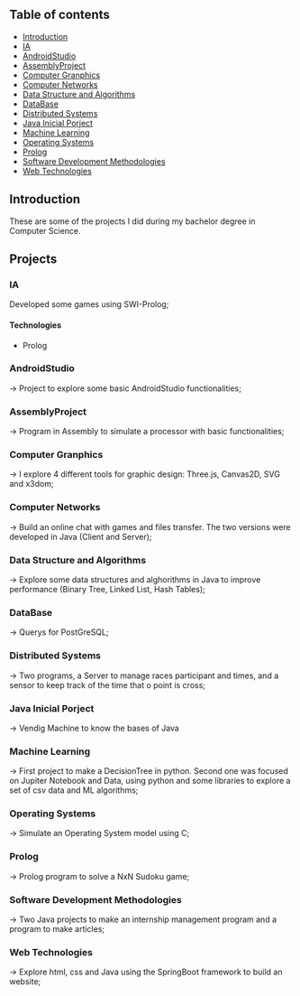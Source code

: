 ## Table of contents
* [Introduction](#introduction)
* [IA](#IA)
* [AndroidStudio](#AndroidStudio)
* [AssemblyProject](#AssemblyProject)
* [Computer Granphics](#ComputerGranphics)
* [Computer Networks](#ComputerNetworks)
* [Data Structure and Algorithms](#DataStructureAlgorithms)
* [DataBase](#DataBase)
* [Distributed Systems](#DistributedSystems)
* [Java Inicial Porject](#JavaInicialPorject)
* [Machine Learning](#MachineLearning)
* [Operating Systems](#OperatingSystems)
* [Prolog](#Prolog)
* [Software Development Methodologies](#SoftwareDevelopmentMethodologies)
* [Web Technologies](#WebTechnologies)

## Introduction

These are some of the projects I did during my bachelor degree in Computer Science.

## Projects

### IA

  Developed some games using SWI-Prolog;

#### Technologies
* Prolog

### AndroidStudio

-> Project to explore some basic AndroidStudio functionalities;

### AssemblyProject

-> Program in Assembly to simulate a processor with basic functionalities;

### Computer Granphics

-> I explore 4 different tools for graphic design: Three.js, Canvas2D, SVG and x3dom;

### Computer Networks

-> Build an online chat with games and files transfer. The two versions were developed in Java (Client and Server);

### Data Structure and Algorithms

-> Explore some data structures and alghorithms in Java to improve performance (Binary Tree, Linked List, Hash Tables);

### DataBase

-> Querys for PostGreSQL;

### Distributed Systems

-> Two programs, a Server to manage races participant and times, and a sensor to keep track of the time that o point is cross;

### Java Inicial Porject

-> Vendig Machine to know the bases of Java

### Machine Learning

-> First project to make a DecisionTree in python. Second one was focused on Jupiter Notebook and Data, using python and some libraries to explore a set of csv data and ML algorithms;

### Operating Systems

-> Simulate an Operating System model using C;

### Prolog

-> Prolog program to solve a NxN Sudoku game;

### Software Development Methodologies

-> Two Java projects to make an internship management program and a program to make articles;

### Web Technologies

-> Explore html, css and Java using the SpringBoot framework to build an website;
